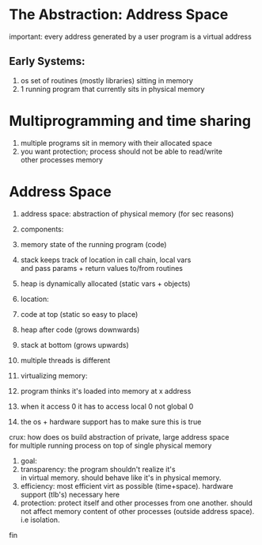 # The Abstraction: Address Space

important: every address generated by a user program is a virtual address

## Early Systems:
1. os set of routines (mostly libraries) sitting in memory
1. 1 running program that currently sits in physical memory

# Multiprogramming and time sharing
1. multiple programs sit in memory with their allocated space
1. you want protection; process should not be able to read/write  
 other processes memory

# Address Space
1. address space: abstraction of physical memory (for sec reasons)
1. components:
 1. memory state of the running program (code)
 1. stack keeps track of location in call chain, local vars  
     and pass params + return values to/from routines
 1. heap is dynamically allocated (static vars + objects)

1. location:
 1. code at top (static so easy to place)
 1. heap after code (grows downwards)
 1. stack at bottom (grows upwards)
 1. multiple threads is different

1. virtualizing memory:
 1. program thinks it's loaded into memory at x address
 1. when it access 0 it has to access local 0 not global 0
 1. the os + hardware support has to make sure this is true

crux: how does os build abstraction of private, large address space  
for multiple running process on top of single physical memory

1. goal:
 1. transparency: the program shouldn't realize it's  
     in virtual memory. should behave like it's in physical memory.
 1. efficiency: most efficient virt as possible (time+space). hardware 
     support (tlb's) necessary here
 1. protection: protect itself and other processes from one another. 
     should not affect memory content of other processes (outside 
     address space). i.e isolation.

fin
